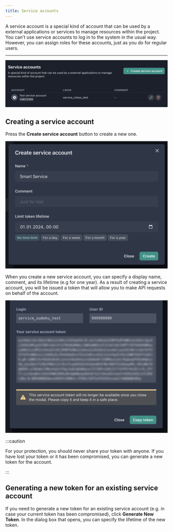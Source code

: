 ```yaml
---
title: Service accounts
---
```


A service account is a special kind of account that can be used by a external applications or services to manage resources within the project. You can't use service accounts to log in to the system in the usual way. However, you can assign roles for these accounts, just as you do for regular users.

---

![List of service accounts](./assets/service-account.png)

## Creating a service account

Press the **Create service account** button to create a new one.

![Creating a service account](./assets/service-account-modal.png)

When you create a new service account, you can specify a display name, comment, and its lifetime (e.g for one year). As a result of creating a service account, you will be issued a token that will allow you to make API requests on behalf of the account.

![Creating a service account](./assets/service-account-token.png)

:::caution

For your protection, you should never share your token with anyone. If you have lost your token or it has been compromised, you can generate a new token for the account.

:::

## Generating a new token for an existing service account

If you need to generate a new token for an existing service account (e.g. in case your current token has been compromised), click **Generate New Token**. In the dialog box that opens, you can specify the lifetime of the new token.
